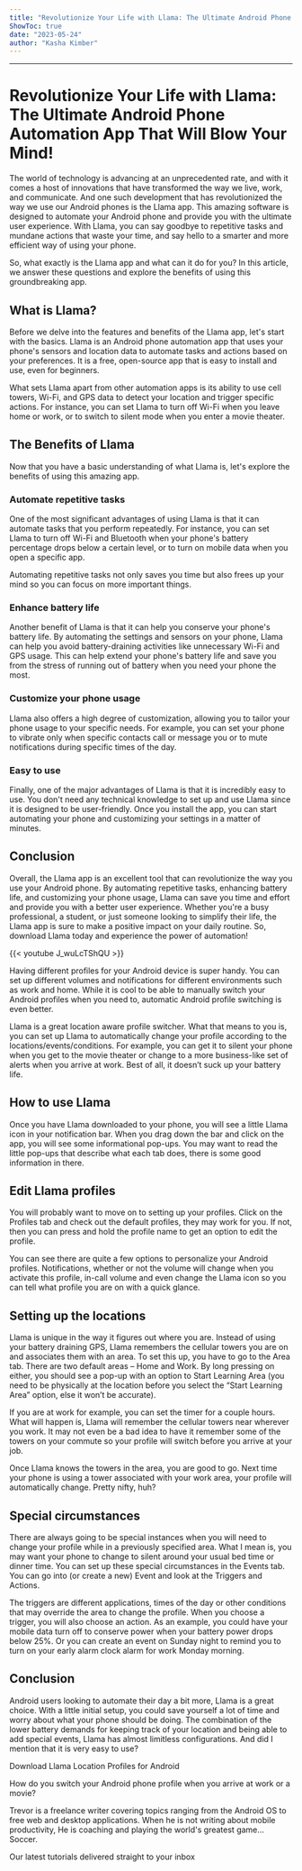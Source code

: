 ```yaml
---
title: "Revolutionize Your Life with Llama: The Ultimate Android Phone Automation App That Will Blow Your Mind!"
ShowToc: true 
date: "2023-05-24"
author: "Kasha Kimber"
---
```

*****
# Revolutionize Your Life with Llama: The Ultimate Android Phone Automation App That Will Blow Your Mind!

The world of technology is advancing at an unprecedented rate, and with it comes a host of innovations that have transformed the way we live, work, and communicate. And one such development that has revolutionized the way we use our Android phones is the Llama app. This amazing software is designed to automate your Android phone and provide you with the ultimate user experience. With Llama, you can say goodbye to repetitive tasks and mundane actions that waste your time, and say hello to a smarter and more efficient way of using your phone.

So, what exactly is the Llama app and what can it do for you? In this article, we answer these questions and explore the benefits of using this groundbreaking app.

## What is Llama?

Before we delve into the features and benefits of the Llama app, let's start with the basics. Llama is an Android phone automation app that uses your phone's sensors and location data to automate tasks and actions based on your preferences. It is a free, open-source app that is easy to install and use, even for beginners.

What sets Llama apart from other automation apps is its ability to use cell towers, Wi-Fi, and GPS data to detect your location and trigger specific actions. For instance, you can set Llama to turn off Wi-Fi when you leave home or work, or to switch to silent mode when you enter a movie theater.

## The Benefits of Llama

Now that you have a basic understanding of what Llama is, let's explore the benefits of using this amazing app.

### Automate repetitive tasks

One of the most significant advantages of using Llama is that it can automate tasks that you perform repeatedly. For instance, you can set Llama to turn off Wi-Fi and Bluetooth when your phone's battery percentage drops below a certain level, or to turn on mobile data when you open a specific app.

Automating repetitive tasks not only saves you time but also frees up your mind so you can focus on more important things.

### Enhance battery life

Another benefit of Llama is that it can help you conserve your phone's battery life. By automating the settings and sensors on your phone, Llama can help you avoid battery-draining activities like unnecessary Wi-Fi and GPS usage. This can help extend your phone's battery life and save you from the stress of running out of battery when you need your phone the most.

### Customize your phone usage

Llama also offers a high degree of customization, allowing you to tailor your phone usage to your specific needs. For example, you can set your phone to vibrate only when specific contacts call or message you or to mute notifications during specific times of the day.

### Easy to use

Finally, one of the major advantages of Llama is that it is incredibly easy to use. You don't need any technical knowledge to set up and use Llama since it is designed to be user-friendly. Once you install the app, you can start automating your phone and customizing your settings in a matter of minutes.

## Conclusion

Overall, the Llama app is an excellent tool that can revolutionize the way you use your Android phone. By automating repetitive tasks, enhancing battery life, and customizing your phone usage, Llama can save you time and effort and provide you with a better user experience. Whether you're a busy professional, a student, or just someone looking to simplify their life, the Llama app is sure to make a positive impact on your daily routine. So, download Llama today and experience the power of automation!

{{< youtube J_wuLcTShQU >}} 



Having different profiles for your Android device is super handy. You can set up different volumes and notifications for different environments such as work and home. While it is cool to be able to manually switch your Android profiles when you need to, automatic Android profile switching is even better.
 
Llama is a great location aware profile switcher. What that means to you is, you can set up Llama to automatically change your profile according to the locations/events/conditions. For example, you can get it to silent your phone when you get to the movie theater or change to a more business-like set of alerts when you arrive at work. Best of all, it doesn’t suck up your battery life.

 
## How to use Llama
 
Once you have Llama downloaded to your phone, you will see a little Llama icon in your notification bar. When you drag down the bar and click on the app, you will see some informational pop-ups. You may want to read the little pop-ups that describe what each tab does, there is some good information in there.
 

 
## Edit Llama profiles
 
You will probably want to move on to setting up your profiles. Click on the Profiles tab and check out the default profiles, they may work for you. If not, then you can press and hold the profile name to get an option to edit the profile.
 
You can see there are quite a few options to personalize your Android profiles. Notifications, whether or not the volume will change when you activate this profile, in-call volume and even change the Llama icon so you can tell what profile you are on with a quick glance.
 
## Setting up the locations
 
Llama is unique in the way it figures out where you are. Instead of using your battery draining GPS, Llama remembers the cellular towers you are on and associates them with an area. To set this up, you have to go to the Area tab. There are two default areas – Home and Work. By long pressing on either, you should see a pop-up with an option to Start Learning Area (you need to be physically at the location before you select the “Start Learning Area” option, else it won’t be accurate).
 
If you are at work for example, you can set the timer for a couple hours. What will happen is, Llama will remember the cellular towers near wherever you work. It may not even be a bad idea to have it remember some of the towers on your commute so your profile will switch before you arrive at your job.
 
Once Llama knows the towers in the area, you are good to go. Next time your phone is using a tower associated with your work area, your profile will automatically change. Pretty nifty, huh?
 
## Special circumstances
 
There are always going to be special instances when you will need to change your profile while in a previously specified area. What I mean is, you may want your phone to change to silent around your usual bed time or dinner time. You can set up these special circumstances in the Events tab. You can go into (or create a new) Event and look at the Triggers and Actions.
 
The triggers are different applications, times of the day or other conditions that may override the area to change the profile. When you choose a trigger, you will also choose an action. As an example, you could have your mobile data turn off to conserve power when your battery power drops below 25%. Or you can create an event on Sunday night to remind you to turn on your early alarm clock alarm for work Monday morning.
 
## Conclusion
 
Android users looking to automate their day a bit more, Llama is a great choice. With a little initial setup, you could save yourself a lot of time and worry about what your phone should be doing. The combination of the lower battery demands for keeping track of your location and being able to add special events, Llama has almost limitless configurations. And did I mention that it is very easy to use? 
 
Download Llama Location Profiles for Android
 
How do you switch your Android phone profile when you arrive at work or a movie?
 
Trevor is a freelance writer covering topics ranging from the Android OS to free web and desktop applications. When he is not writing about  mobile productivity, He is coaching and playing the world's greatest game... Soccer.
 
Our latest tutorials delivered straight to your inbox



